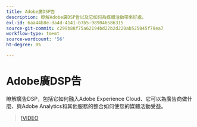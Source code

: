 ```yaml
---
title: Adobe廣DSP告
description: 瞭解Adobe廣DSP告以及它如何為媒體活動帶來好處。
exl-id: 6aa44b8e-da4d-4141-b7b5-989046586315
source-git-commit: c299b88f75a62194bd22b2d220ab525045f78ea7
workflow-type: tm+mt
source-wordcount: '56'
ht-degree: 0%

---
```


# Adobe廣DSP告

瞭解廣告DSP，包括它如何融入Adobe Experience Cloud、它可以為廣告商做什麼、與Adobe Analytics和其他服務的整合如何使您的媒體活動受益。

>[!VIDEO](https://video.tv.adobe.com/v/339200)
